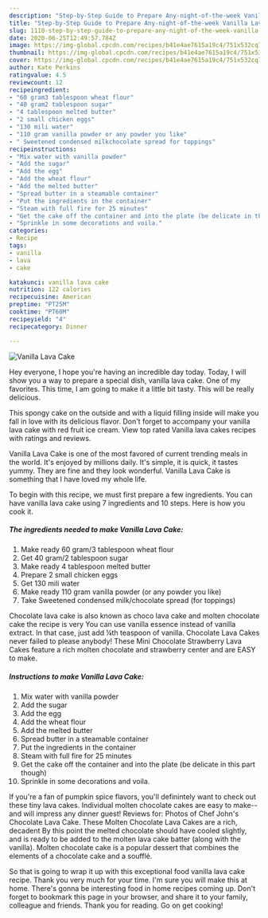 ```yaml
---
description: "Step-by-Step Guide to Prepare Any-night-of-the-week Vanilla Lava Cake"
title: "Step-by-Step Guide to Prepare Any-night-of-the-week Vanilla Lava Cake"
slug: 1110-step-by-step-guide-to-prepare-any-night-of-the-week-vanilla-lava-cake
date: 2020-06-25T12:49:57.784Z
image: https://img-global.cpcdn.com/recipes/b41e4ae7615a19c4/751x532cq70/vanilla-lava-cake-recipe-main-photo.jpg
thumbnail: https://img-global.cpcdn.com/recipes/b41e4ae7615a19c4/751x532cq70/vanilla-lava-cake-recipe-main-photo.jpg
cover: https://img-global.cpcdn.com/recipes/b41e4ae7615a19c4/751x532cq70/vanilla-lava-cake-recipe-main-photo.jpg
author: Kate Perkins
ratingvalue: 4.5
reviewcount: 12
recipeingredient:
- "60 gram3 tablespoon wheat flour"
- "40 gram2 tablespoon sugar"
- "4 tablespoon melted butter"
- "2 small chicken eggs"
- "130 mili water"
- "110 gram vanilla powder or any powder you like"
- " Sweetened condensed milkchocolate spread for toppings"
recipeinstructions:
- "Mix water with vanilla powder"
- "Add the sugar"
- "Add the egg"
- "Add the wheat flour"
- "Add the melted butter"
- "Spread butter in a steamable container"
- "Put the ingredients in the container"
- "Steam with full fire for 25 minutes"
- "Get the cake off the container and into the plate (be delicate in this part though)"
- "Sprinkle in some decorations and voila."
categories:
- Recipe
tags:
- vanilla
- lava
- cake

katakunci: vanilla lava cake 
nutrition: 122 calories
recipecuisine: American
preptime: "PT25M"
cooktime: "PT60M"
recipeyield: "4"
recipecategory: Dinner

---
```



![Vanilla Lava Cake](https://img-global.cpcdn.com/recipes/b41e4ae7615a19c4/751x532cq70/vanilla-lava-cake-recipe-main-photo.jpg)

Hey everyone, I hope you're having an incredible day today. Today, I will show you a way to prepare a special dish, vanilla lava cake. One of my favorites. This time, I am going to make it a little bit tasty. This will be really delicious.

This spongy cake on the outside and with a liquid filling inside will make you fall in love with its delicious flavor. Don&#39;t forget to accompany your vanilla lava cake with red fruit ice cream. View top rated Vanilla lava cakes recipes with ratings and reviews.

Vanilla Lava Cake is one of the most favored of current trending meals in the world. It's enjoyed by millions daily. It's simple, it is quick, it tastes yummy. They are fine and they look wonderful. Vanilla Lava Cake is something that I have loved my whole life.


To begin with this recipe, we must first prepare a few ingredients. You can have vanilla lava cake using 7 ingredients and 10 steps. Here is how you cook it.

<!--inarticleads1-->

##### The ingredients needed to make Vanilla Lava Cake:

1. Make ready 60 gram/3 tablespoon wheat flour
1. Get 40 gram/2 tablespoon sugar
1. Make ready 4 tablespoon melted butter
1. Prepare 2 small chicken eggs
1. Get 130 mili water
1. Make ready 110 gram vanilla powder (or any powder you like)
1. Take  Sweetened condensed milk/chocolate spread (for toppings)


Chocolate lava cake is also known as choco lava cake and molten chocolate cake the recipe is very You can use vanilla essence instead of vanilla extract. In that case, just add ¼th teaspoon of vanilla. Chocolate Lava Cakes never failed to please anybody! These Mini Chocolate Strawberry Lava Cakes feature a rich molten chocolate and strawberry center and are EASY to make. 

<!--inarticleads2-->

##### Instructions to make Vanilla Lava Cake:

1. Mix water with vanilla powder
1. Add the sugar
1. Add the egg
1. Add the wheat flour
1. Add the melted butter
1. Spread butter in a steamable container
1. Put the ingredients in the container
1. Steam with full fire for 25 minutes
1. Get the cake off the container and into the plate (be delicate in this part though)
1. Sprinkle in some decorations and voila.


If you&#39;re a fan of pumpkin spice flavors, you&#39;ll definintely want to check out these tiny lava cakes. Individual molten chocolate cakes are easy to make--and will impress any dinner guest! Reviews for: Photos of Chef John&#39;s Chocolate Lava Cake. These Molten Chocolate Lava Cakes are a rich, decadent By this point the melted chocolate should have cooled slightly, and is ready to be added to the molten lava cake batter (along with the vanilla). Molten chocolate cake is a popular dessert that combines the elements of a chocolate cake and a soufflé. 

So that is going to wrap it up with this exceptional food vanilla lava cake recipe. Thank you very much for your time. I'm sure you will make this at home. There's gonna be interesting food in home recipes coming up. Don't forget to bookmark this page in your browser, and share it to your family, colleague and friends. Thank you for reading. Go on get cooking!
